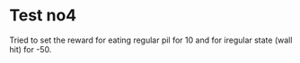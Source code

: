# Test no4

Tried to set the reward for eating regular pil for 10 and for iregular state (wall hit) for -50.

